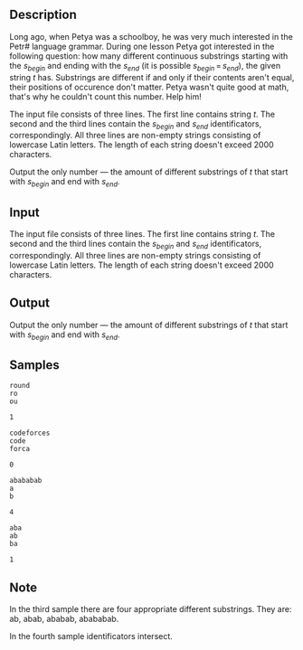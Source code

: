 ## Description

<div><p>Long ago, when Petya was a schoolboy, he was very much interested in the Petr# language grammar. During one lesson Petya got interested in the following question: how many different continuous substrings starting with the <span class="tex-span"><i>s</i><sub class="lower-index"><i>begin</i></sub></span> and ending with the <span class="tex-span"><i>s</i><sub class="lower-index"><i>end</i></sub></span> (it is possible <span class="tex-span"><i>s</i><sub class="lower-index"><i>begin</i></sub> = <i>s</i><sub class="lower-index"><i>end</i></sub></span>), the given string <span class="tex-span"><i>t</i></span> has. Substrings are different if and only if their contents aren't equal, their positions of occurence don't matter. Petya wasn't quite good at math, that's why he couldn't count this number. Help him!</p></div><div class="input-specification"><p>The input file consists of three lines. The first line contains string <span class="tex-span"><i>t</i></span>. The second and the third lines contain the <span class="tex-span"><i>s</i><sub class="lower-index"><i>begin</i></sub></span> and <span class="tex-span"><i>s</i><sub class="lower-index"><i>end</i></sub></span> identificators, correspondingly. All three lines are non-empty strings consisting of lowercase Latin letters. The length of each string doesn't exceed 2000 characters.</p></div><div class="output-specification"><p>Output the only number — the amount of different substrings of <span class="tex-span"><i>t</i></span> that start with <span class="tex-span"><i>s</i><sub class="lower-index"><i>begin</i></sub></span> and end with <span class="tex-span"><i>s</i><sub class="lower-index"><i>end</i></sub></span>.</p></div>


## Input

<p>The input file consists of three lines. The first line contains string <span class="tex-span"><i>t</i></span>. The second and the third lines contain the <span class="tex-span"><i>s</i><sub class="lower-index"><i>begin</i></sub></span> and <span class="tex-span"><i>s</i><sub class="lower-index"><i>end</i></sub></span> identificators, correspondingly. All three lines are non-empty strings consisting of lowercase Latin letters. The length of each string doesn't exceed 2000 characters.</p>


## Output

<p>Output the only number — the amount of different substrings of <span class="tex-span"><i>t</i></span> that start with <span class="tex-span"><i>s</i><sub class="lower-index"><i>begin</i></sub></span> and end with <span class="tex-span"><i>s</i><sub class="lower-index"><i>end</i></sub></span>.</p>


## Samples

```input1
round
ro
ou

```

```output1
1

```






```input2
codeforces
code
forca

```

```output2
0

```






```input3
abababab
a
b

```

```output3
4

```






```input4
aba
ab
ba

```

```output4
1

```




## Note

<p>In the third sample there are four appropriate different substrings. They are: <span class="tex-font-style-tt">ab</span>, <span class="tex-font-style-tt">abab</span>, <span class="tex-font-style-tt">ababab</span>, <span class="tex-font-style-tt">abababab</span>.</p><p>In the fourth sample identificators intersect.</p>


